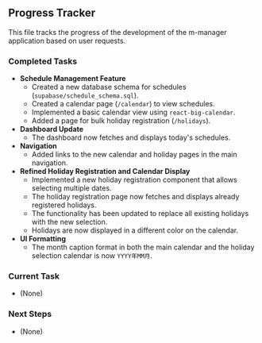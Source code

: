 ## Progress Tracker

This file tracks the progress of the development of the m-manager application based on user requests.

### Completed Tasks

- **Schedule Management Feature**
  - Created a new database schema for schedules (`supabase/schedule_schema.sql`).
  - Created a calendar page (`/calendar`) to view schedules.
  - Implemented a basic calendar view using `react-big-calendar`.
  - Added a page for bulk holiday registration (`/holidays`).
- **Dashboard Update**
  - The dashboard now fetches and displays today's schedules.
- **Navigation**
  - Added links to the new calendar and holiday pages in the main navigation.
- **Refined Holiday Registration and Calendar Display**
  - Implemented a new holiday registration component that allows selecting multiple dates.
  - The holiday registration page now fetches and displays already registered holidays.
  - The functionality has been updated to replace all existing holidays with the new selection.
  - Holidays are now displayed in a different color on the calendar.
- **UI Formatting**
  - The month caption format in both the main calendar and the holiday selection calendar is now `YYYY年MM月`.

### Current Task

- (None)

### Next Steps

- (None)